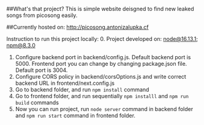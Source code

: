 ##What's that project?
This is simple website deisgned to find new leaked songs from picosong easily.

##Currently hosted on: http://picosong.antonizalupka.cf

Instruction to run this project locally: 0. Project developed on: node@16.13.1; npm@8.3.0

1. Configure backend port in backend/config.js. Default backend port is 5000. Frontend port you can change by changing package.json file. Default port is 3004.
2. Configure CORS policy in backend/corsOptions.js and write correct backend URL in frontend/next.config.js
3. Go to backend folder, and run `npm install` command
4. Go to frontend folder, and run sequentially `npm installl` and `npm run build` commands
5. Now you can run project, run `node server` command in backend folder and `npm run start` command in frontend folder.
